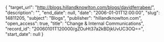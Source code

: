{
  "target_url": "http://blogs.hillandknowlton.com/blogs/davidferrabee/", 
  "description": "", 
  "end_date": null, 
  "date": "2006-01-01T12:00:00", 
  "slug": 14811205, 
  "subject": "Blogs", 
  "publisher": "hillandknowlton.com", 
  "open_access": true, 
  "title": "Change & Internal Communications", 
  "record_id": "20060101T120000/gZOuHt37a2kBDjkUvUC3OQ==", 
  "start_date": null
}

